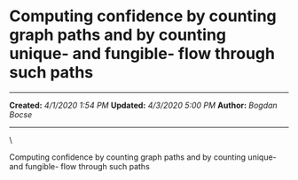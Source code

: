 Computing confidence by counting graph paths and by counting unique- and fungible- flow through such paths
==========================================================================================================

  -------------- --------------------
  **Created:**   *4/1/2020 1:54 PM*
  **Updated:**   *4/3/2020 5:00 PM*
  **Author:**    *Bogdan Bocse*
  -------------- --------------------

\

Computing confidence by counting graph paths and by counting unique- and
fungible- flow through such paths

 
